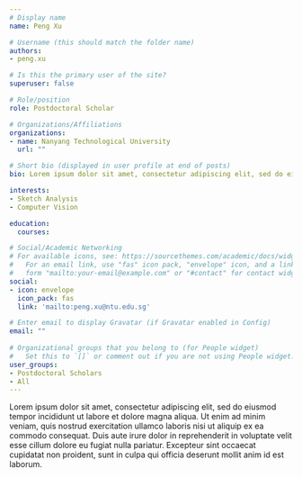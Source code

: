 ```yaml
---
# Display name
name: Peng Xu

# Username (this should match the folder name)
authors:
- peng.xu

# Is this the primary user of the site?
superuser: false

# Role/position
role: Postdoctoral Scholar

# Organizations/Affiliations
organizations:
- name: Nanyang Technological University
  url: ""

# Short bio (displayed in user profile at end of posts)
bio: Lorem ipsum dolor sit amet, consectetur adipiscing elit, sed do eiusmod tempor incididunt ut labore et dolore magna aliqua. 

interests:
- Sketch Analysis
- Computer Vision

education:
  courses:

# Social/Academic Networking
# For available icons, see: https://sourcethemes.com/academic/docs/widgets/#icons
#   For an email link, use "fas" icon pack, "envelope" icon, and a link in the
#   form "mailto:your-email@example.com" or "#contact" for contact widget.
social:
- icon: envelope
  icon_pack: fas
  link: 'mailto:peng.xu@ntu.edu.sg'

# Enter email to display Gravatar (if Gravatar enabled in Config)
email: ""
  
# Organizational groups that you belong to (for People widget)
#   Set this to `[]` or comment out if you are not using People widget.  
user_groups:
- Postdoctoral Scholars
- All
---
```


Lorem ipsum dolor sit amet, consectetur adipiscing elit, sed do eiusmod tempor incididunt ut labore et dolore magna aliqua. Ut enim ad minim veniam, quis nostrud exercitation ullamco laboris nisi ut aliquip ex ea commodo consequat. Duis aute irure dolor in reprehenderit in voluptate velit esse cillum dolore eu fugiat nulla pariatur. Excepteur sint occaecat cupidatat non proident, sunt in culpa qui officia deserunt mollit anim id est laborum.
